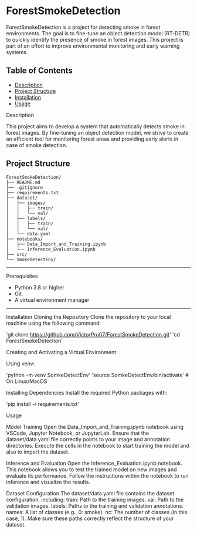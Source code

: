 # ForestSmokeDetection

ForestSmokeDetection is a project for detecting smoke in forest environments. The goal is to fine-tune an object detection model (RT-DETR) to quickly identify the presence of smoke in forest images. This project is part of an effort to improve environmental monitoring and early warning systems.

## Table of Contents

- [Description](#description)
- [Project Structure](#project-structure)
- [Installation](#installation)
- [Usage](#usage)

Description

This project aims to develop a system that automatically detects smoke in forest images. By fine-tuning an object detection model, we strive to create an efficient tool for monitoring forest areas and providing early alerts in case of smoke detection.

## Project Structure
```plaintext
ForestSmokeDetection/
├── README.md                   
├── .gitignore                  
├── requirements.txt            
├── dataset/            
│   ├── images/
│   │   ├── train/              
│   │   └── val/                
│   ├── labels/
│   │   ├── train/              
│   │   └── val/                
│   └── data.yaml               
├── notebooks/
│   ├── Data_Import_and_Training.ipynb   
│   └── Inference_Evaluation.ipynb        
├── src/                        
└── SmokeDetectEnv/        
 ```
---

Prerequisites
- Python 3.8 or higher
- Git
- A virtual environment manager 

---

Installation
Cloning the Repository
Clone the repository to your local machine using the following command:


'git clone https://github.com/VictorPro07/ForestSmokeDetection.git'
'cd ForestSmokeDetection'

Creating and Activating a Virtual Environment

Using venv:

'python -m venv SomkeDetectEnv'
'source SomkeDetectEnv/bin/activate'   # On Linux/MacOS


Installing Dependencies
Install the required Python packages with:

'pip install -r requirements.txt'


Usage

Model Training
Open the Data_Import_and_Training.ipynb notebook using VSCode, Jupyter Notebook, or JupyterLab.
Ensure that the dataset/data.yaml file correctly points to your image and annotation directories.
Execute the cells in the notebook to start training the model and also to import the dataset.


Inference and Evaluation
Open the Inference_Evaluation.ipynb notebook.
This notebook allows you to test the trained model on new images and evaluate its performance.
Follow the instructions within the notebook to run inference and visualize the results.

Dataset Configuration
The dataset/data.yaml file contains the dataset configuration, including:
train: Path to the training images.
val: Path to the validation images.
labels: Paths to the training and validation annotations.
names: A list of classes (e.g., 0: smoke).
nc: The number of classes (in this case, 1).
Make sure these paths correctly reflect the structure of your dataset.

